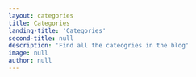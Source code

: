 ```yaml
---
layout: categories
title: Categories
landing-title: 'Categories'
second-title: null
description: 'Find all the cateogries in the blog'
image: null
author: null
---
```

